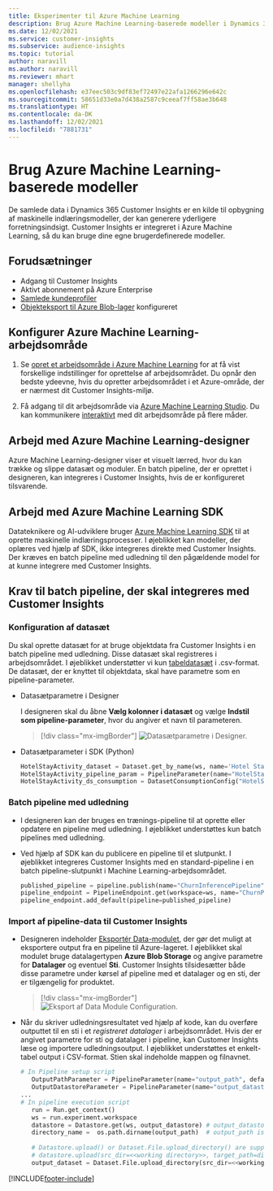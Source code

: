 ```yaml
---
title: Eksperimenter til Azure Machine Learning
description: Brug Azure Machine Learning-baserede modeller i Dynamics 365 Customer Insights.
ms.date: 12/02/2021
ms.service: customer-insights
ms.subservice: audience-insights
ms.topic: tutorial
author: naravill
ms.author: naravill
ms.reviewer: mhart
manager: shellyha
ms.openlocfilehash: e37eec503c9df83ef72497e22afa1266296e642c
ms.sourcegitcommit: 58651d33e0a7d438a2587c9ceeaf7ff58ae3b648
ms.translationtype: HT
ms.contentlocale: da-DK
ms.lasthandoff: 12/02/2021
ms.locfileid: "7881731"
---
```

# <a name="use-azure-machine-learning-based-models"></a>Brug Azure Machine Learning-baserede modeller

De samlede data i Dynamics 365 Customer Insights er en kilde til opbygning af maskinelle indlæringsmodeller, der kan generere yderligere forretningsindsigt. Customer Insights er integreret i Azure Machine Learning, så du kan bruge dine egne brugerdefinerede modeller.

## <a name="prerequisites"></a>Forudsætninger

- Adgang til Customer Insights
- Aktivt abonnement på Azure Enterprise
- [Samlede kundeprofiler](data-unification.md)
- [Objekteksport til Azure Blob-lager](export-azure-blob-storage.md) konfigureret

## <a name="set-up-azure-machine-learning-workspace"></a>Konfigurer Azure Machine Learning-arbejdsområde

1. Se [opret et arbejdsområde i Azure Machine Learning](/azure/machine-learning/concept-workspace#-create-a-workspace) for at få vist forskellige indstillinger for oprettelse af arbejdsområdet. Du opnår den bedste ydeevne, hvis du opretter arbejdsområdet i et Azure-område, der er nærmest dit Customer Insights-miljø.

1. Få adgang til dit arbejdsområde via [Azure Machine Learning Studio](https://ml.azure.com/). Du kan kommunikere [interaktivt](/azure/machine-learning/concept-workspace#tools-for-workspace-interaction) med dit arbejdsområde på flere måder.

## <a name="work-with-azure-machine-learning-designer"></a>Arbejd med Azure Machine Learning-designer

Azure Machine Learning-designer viser et visuelt lærred, hvor du kan trække og slippe datasæt og moduler. En batch pipeline, der er oprettet i designeren, kan integreres i Customer Insights, hvis de er konfigureret tilsvarende. 
   
## <a name="working-with-azure-machine-learning-sdk"></a>Arbejd med Azure Machine Learning SDK

Datateknikere og AI-udviklere bruger [Azure Machine Learning SDK](/python/api/overview/azure/ml/?preserve-view=true&view=azure-ml-py) til at oprette maskinelle indlæringsprocesser. I øjeblikket kan modeller, der oplæres ved hjælp af SDK, ikke integreres direkte med Customer Insights. Der kræves en batch pipeline med udledning til den pågældende model for at kunne integrere med Customer Insights.

## <a name="batch-pipeline-requirements-to-integrate-with-customer-insights"></a>Krav til batch pipeline, der skal integreres med Customer Insights

### <a name="dataset-configuration"></a>Konfiguration af datasæt

Du skal oprette datasæt for at bruge objektdata fra Customer Insights i en batch pipeline med udledning. Disse datasæt skal registreres i arbejdsområdet. I øjeblikket understøtter vi kun [tabeldatasæt](/azure/machine-learning/how-to-create-register-datasets#tabulardataset) i .csv-format. De datasæt, der er knyttet til objektdata, skal have parametre som en pipeline-parameter.
   
* Datasætparametre i Designer
   
     I designeren skal du åbne **Vælg kolonner i datasæt** og vælge **Indstil som pipeline-parameter**, hvor du angiver et navn til parameteren.

     > [!div class="mx-imgBorder"]
     > ![Datasætparametre i Designer.](media/intelligence-designer-dataset-parameters.png "Datasætparametre i Designer")
   
* Datasætparameter i SDK (Python)
   
   ```python
   HotelStayActivity_dataset = Dataset.get_by_name(ws, name='Hotel Stay Activity Data')
   HotelStayActivity_pipeline_param = PipelineParameter(name="HotelStayActivity_pipeline_param", default_value=HotelStayActivity_dataset)
   HotelStayActivity_ds_consumption = DatasetConsumptionConfig("HotelStayActivity_dataset", HotelStayActivity_pipeline_param)
   ```

### <a name="batch-inference-pipeline"></a>Batch pipeline med udledning
  
* I designeren kan der bruges en trænings-pipeline til at oprette eller opdatere en pipeline med udledning. I øjeblikket understøttes kun batch pipelines med udledning.

* Ved hjælp af SDK kan du publicere en pipeline til et slutpunkt. I øjeblikket integreres Customer Insights med en standard-pipeline i en batch pipeline-slutpunkt i Machine Learning-arbejdsområdet.
   
   ```python
   published_pipeline = pipeline.publish(name="ChurnInferencePipeline", description="Published Churn Inference pipeline")
   pipeline_endpoint = PipelineEndpoint.get(workspace=ws, name="ChurnPipelineEndpoint") 
   pipeline_endpoint.add_default(pipeline=published_pipeline)
   ```

### <a name="import-pipeline-data-into-customer-insights"></a>Import af pipeline-data til Customer Insights

* Designeren indeholder [Eksportér Data-modulet](/azure/machine-learning/algorithm-module-reference/export-data), der gør det muligt at eksportere output fra en pipeline til Azure-lageret. I øjeblikket skal modulet bruge datalagertypen **Azure Blob Storage** og angive parametre for **Datalager** og eventuel **Sti**. Customer Insights tilsidesætter både disse parametre under kørsel af pipeline med et datalager og en sti, der er tilgængelig for produktet.
   > [!div class="mx-imgBorder"]
   > ![Eksport af Data Module Configuration.](media/intelligence-designer-importdata.png "Eksport af Data Module Configuration")
   
* Når du skriver udledningsresultatet ved hjælp af kode, kan du overføre outputtet til en sti i et *registreret datalager* i arbejdsområdet. Hvis der er angivet parametre for sti og datalager i pipeline, kan Customer Insights læse og importere udledningsoutput. I øjeblikket understøttes et enkelt-tabel output i CSV-format. Stien skal indeholde mappen og filnavnet.

   ```python
   # In Pipeline setup script
      OutputPathParameter = PipelineParameter(name="output_path", default_value="HotelChurnOutput/HotelChurnOutput.csv")
      OutputDatastoreParameter = PipelineParameter(name="output_datastore", default_value="workspaceblobstore")
   ...
   # In pipeline execution script
      run = Run.get_context()
      ws = run.experiment.workspace
      datastore = Datastore.get(ws, output_datastore) # output_datastore is parameterized
      directory_name =  os.path.dirname(output_path)  # output_path is parameterized.
      
      # Datastore.upload() or Dataset.File.upload_directory() are supported methods to uplaod the data
      # datastore.upload(src_dir=<<working directory>>, target_path=directory_name, overwrite=False, show_progress=True)
      output_dataset = Dataset.File.upload_directory(src_dir=<<working directory>>, target = (datastore, directory_name)) # Remove trailing "/" from directory_name
   ```


[!INCLUDE[footer-include](../includes/footer-banner.md)]